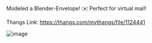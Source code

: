 Modeled a Blender-Envelope! ✉️ Perfect for virtual mail!

Thangs Link: https://thangs.com/mythangs/file/1124441

![image](https://github.com/user-attachments/assets/cdf7c1bb-5335-4f9e-93e8-66383994afce)
